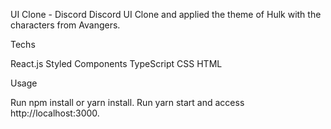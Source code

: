 UI Clone - Discord
Discord UI Clone and applied the theme of Hulk with the characters from Avangers.

Techs

 React.js
 Styled Components
 TypeScript
 CSS
 HTML
  
Usage

Run npm install or yarn install.
Run yarn start and access http://localhost:3000.

